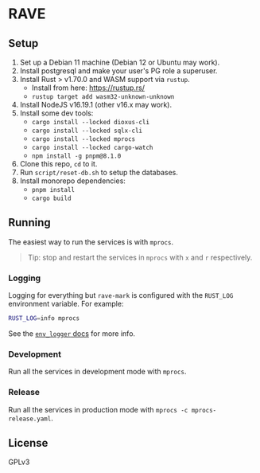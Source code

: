# RAVE

## Setup

1. Set up a Debian 11 machine (Debian 12 or Ubuntu may work).
2. Install postgresql and make your user's PG role a superuser.
3. Install Rust > v1.70.0 and WASM support via `rustup`.
   - Install from here: https://rustup.rs/
   - `rustup target add wasm32-unknown-unknown`
4. Install NodeJS v16.19.1 (other v16.x may work).
5. Install some dev tools:
   - `cargo install --locked dioxus-cli`
   - `cargo install --locked sqlx-cli`
   - `cargo install --locked mprocs`
   - `cargo install --locked cargo-watch`
   - `npm install -g pnpm@8.1.0`
6. Clone this repo, `cd` to it.
7. Run `script/reset-db.sh` to setup the databases.
8. Install monorepo dependencies:
   - `pnpm install`
   - `cargo build`

## Running

The easiest way to run the services is with `mprocs`.

> Tip: stop and restart the services in `mprocs` with `x` and `r` respectively.

### Logging

Logging for everything but `rave-mark` is configured with the `RUST_LOG`
environment variable. For example:

```sh
RUST_LOG=info mprocs
```

See the [`env_logger` docs](https://docs.rs/env_logger/0.10.0/env_logger/) for
more info.

### Development

Run all the services in development mode with `mprocs`.

### Release

Run all the services in production mode with `mprocs -c mprocs-release.yaml`.

## License

GPLv3
